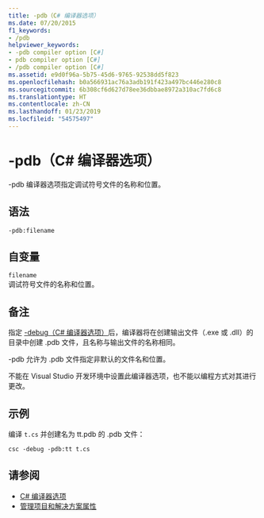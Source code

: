 ```yaml
---
title: -pdb（C# 编译器选项）
ms.date: 07/20/2015
f1_keywords:
- /pdb
helpviewer_keywords:
- -pdb compiler option [C#]
- pdb compiler option [C#]
- /pdb compiler option [C#]
ms.assetid: e9d0f96a-5b75-45d6-9765-92538dd5f823
ms.openlocfilehash: b0a566931ac76a3adb191f423a497bc446e280c8
ms.sourcegitcommit: 6b308cf6d627d78ee36dbbae8972a310ac7fd6c8
ms.translationtype: HT
ms.contentlocale: zh-CN
ms.lasthandoff: 01/23/2019
ms.locfileid: "54575497"
---
```

# <a name="-pdb-c-compiler-options"></a>-pdb（C# 编译器选项）
-pdb 编译器选项指定调试符号文件的名称和位置。  
  
## <a name="syntax"></a>语法  
  
```console  
-pdb:filename  
```  
  
## <a name="arguments"></a>自变量  
 `filename`  
 调试符号文件的名称和位置。  
  
## <a name="remarks"></a>备注  
 指定 [-debug（C# 编译器选项）](../../../csharp/language-reference/compiler-options/debug-compiler-option.md)后，编译器将在创建输出文件（.exe 或 .dll）的目录中创建 .pdb 文件，且名称与输出文件的名称相同。  
  
 -pdb 允许为 .pdb 文件指定非默认的文件名和位置。  
  
 不能在 Visual Studio 开发环境中设置此编译器选项，也不能以编程方式对其进行更改。  
  
## <a name="example"></a>示例  
 编译 `t.cs` 并创建名为 tt.pdb 的 .pdb 文件：  
  
```console  
csc -debug -pdb:tt t.cs  
```  
  
## <a name="see-also"></a>请参阅

- [C# 编译器选项](../../../csharp/language-reference/compiler-options/index.md)
- [管理项目和解决方案属性](/visualstudio/ide/managing-project-and-solution-properties)
